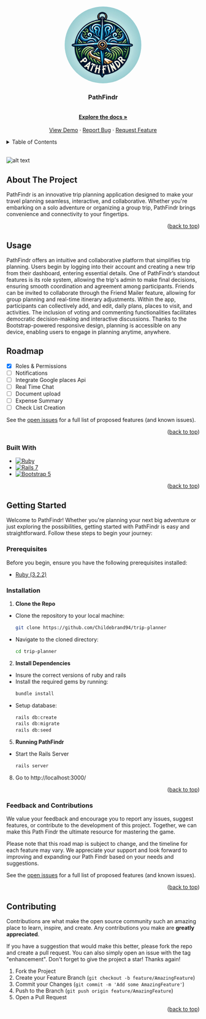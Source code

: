 <a name="readme-top"></a>

<br />
<div align="center">
  <a href="https://github.com/Childebrand94/trip-planner">
  <img src="app/assets/images/logo.png" alt="Logo" width="200" height="200" 
  style="border-radius: 50%;">
  </a>
<h3 align="center">PathFindr</h3>
  <p align="center">
    <br />
    <a href="https://github.com/Childebrand94/trip-planner"><strong>Explore the docs »</strong></a>
    <br />
    <br />
    <a href="https://github.com/Childebrand94/trip-planner">View Demo</a>
    ·
    <a href="https://github.com/Childebrand94/trip-planner/issues">Report Bug</a>
    ·
    <a href="https://github.com/Childebrand94/trip-planner/issues">Request Feature</a>
  </p>
</div>
<!-- TABLE OF CONTENTS -->
<details>
  <summary>Table of Contents</summary>
  <ol>
    <br>
    <li><a href="#about-the-project">About The Project</a></li>
    <li><a href="#usage">Usage</a></li>
    <li><a href="#roadmap">Roadmap</a></li>
    <li><a href="#built-with">Built With</a></li>
    <li>
      <a href="#getting-started">Getting Started</a>
      <ul>
        <li><a href="#prerequisites">Prerequisites</a></li>
        <li><a href="#installation">Installation</a></li>
      </ul>
    </li>
    <li><a href="#contributing">Contributing</a></li>
  </ol>
</details>
<br>
<!-- ABOUT THE PROJECT -->

![alt text](app/assets/images/pathfindr_views/video.gif)

## About The Project

PathFindr is an innovative trip planning application designed to make your 
travel planning seamless, interactive, and collaborative. Whether you're 
embarking on a solo adventure or organizing a group trip, 
PathFindr brings convenience and connectivity to your fingertips.


<p align="right">(<a href="#readme-top">back to top</a>)</p>


<!-- USAGE EXAMPLES -->

## Usage

PathFindr offers an intuitive and collaborative platform that simplifies 
trip planning. Users begin by logging into their account and creating a 
new trip from their dashboard, entering essential details. One of PathFindr’s 
standout features is its role system, allowing the trip's admin to make final 
decisions, ensuring smooth coordination and agreement among participants. 
Friends can be invited to collaborate through the Friend Mailer feature, 
allowing for group planning and real-time itinerary adjustments. Within the 
app, participants can collectively add, and edit, daily plans, places to 
visit, and activities. The inclusion of voting and commenting functionalities 
facilitates democratic decision-making and interactive discussions. Thanks to 
the Bootstrap-powered responsive design, planning is accessible on any device, 
enabling users to engage in planning anytime, anywhere.
<!-- ROADMAP -->

## Roadmap

-   [x] Roles & Permissions
-   [ ] Notifications 
-   [ ] Integrate Google places Api
-   [ ] Real Time Chat
-   [ ] Document upload
-   [ ] Expense Summary
-   [ ] Check List Creation

See the [open issues](https://github.com/Childebrand94/trip-planner/issues) for a full list of proposed features (and known issues).

<p align="right">(<a href="#readme-top">back to top</a>)</p>

### Built With

-   [![Ruby][Ruby]][Ruby-url]
-   [![Rails 7][Rails 7]][Rails 7-url]
-   [![Bootstrap 5][Bootstrap 5]][Bootstrap 5-url]

<p align="right">(<a href="#readme-top">back to top</a>)</p>

<!-- GETTING STARTED -->

## Getting Started

Welcome to PathFindr! Whether you're planning your next big adventure or just 
exploring the possibilities, getting started with PathFindr is easy and 
straightforward. Follow these steps to begin your journey:

### Prerequisites

Before you begin, ensure you have the following prerequisites installed:

-   [Ruby (3.2.2)](https://www.ruby-lang.org/en/)

### Installation

1. **Clone the Repo**
- Clone the repository to your local machine:
    ```sh
    git clone https://github.com/Childebrand94/trip-planner
    ```
- Navigate to the cloned directory:
    ```sh
    cd trip-planner
    ```
2. **Install Dependencies**
- Insure the correct versions of ruby and rails
- Install the required gems by running:
    ```sh
    bundle install
    ```
- Setup database:
    ```sh
    rails db:create
    rails db:migrate
    rails db:seed
    ```
5. **Running PathFindr**
- Start the Rails Server
    ```sh
    rails server
    ```
8. Go to http://localhost:3000/

<p align="right">(<a href="#readme-top">back to top</a>)</p>


### Feedback and Contributions

We value your feedback and encourage you to report any issues, suggest features, or contribute to the development of this project. Together, we can make this Path Findr the ultimate resource for mastering the game.

Please note that this road map is subject to change, and the timeline for each feature may vary. We appreciate your support and look forward to improving and expanding our Path Findr based on your needs and suggestions.

See the [open issues](https://github.com/Childebrand94/trip-planner/issues) for a full list of proposed features (and known issues).

<p align="right">(<a href="#readme-top">back to top</a>)</p>

<!-- CONTRIBUTING -->

## Contributing

Contributions are what make the open source community such an amazing place to learn, inspire, and create. Any contributions you make are **greatly appreciated**.

If you have a suggestion that would make this better, please fork the repo and create a pull request. You can also simply open an issue with the tag "enhancement".
Don't forget to give the project a star! Thanks again!

1. Fork the Project
2. Create your Feature Branch (`git checkout -b feature/AmazingFeature`)
3. Commit your Changes (`git commit -m 'Add some AmazingFeature'`)
4. Push to the Branch (`git push origin feature/AmazingFeature`)
5. Open a Pull Request

<p align="right">(<a href="#readme-top">back to top</a>)</p>

<!-- MARKDOWN LINKS & IMAGES -->

[Ruby]: https://img.shields.io/badge/Ruby-CC342D?style=for-the-badge&logo=ruby&logoColor=white
[Ruby-url]: https://www.ruby-lang.org/
[Rails 7]: https://img.shields.io/badge/Rails%207-CC0000?style=for-the-badge&logo=ruby-on-rails&logoColor=white
[Rails 7-url]: https://rubyonrails.org/
[Bootstrap 5]: https://img.shields.io/badge/Bootstrap%205-7952B3?style=for-the-badge&logo=bootstrap&logoColor=white
[Bootstrap 5-url]: https://getbootstrap.com/

